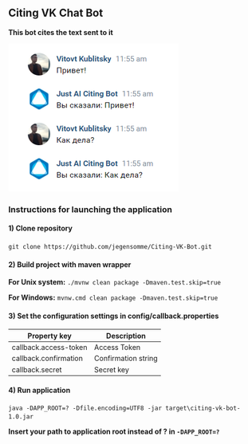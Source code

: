 <h2>Citing VK Chat Bot</h2>

**This bot cites the text sent to it**

![img.png](example.png)

<h3>Instructions for launching the application</h3>

<h4>1) Clone repository</h4>

```git clone https://github.com/jegensomme/Citing-VK-Bot.git```

<h4>2) Build project with maven wrapper</h4>

**For Unix system:** ```./mvnw clean package -Dmaven.test.skip=true```

**For Windows:** ```mvnw.cmd clean package -Dmaven.test.skip=true```

<h4>3) Set the configuration settings in config/callback.properties</h4>

| Property key          | Description         |
| ----------------------| ------------------- |
| callback.access-token | Access Token        |
| callback.confirmation | Confirmation string |            | 
| callback.secret       | Secret key          |

<h4>4) Run application</h4>

```java -DAPP_ROOT=? -Dfile.encoding=UTF8 -jar target\citing-vk-bot-1.0.jar```

**Insert your path to application root instead of ? in ```-DAPP_ROOT=?```**